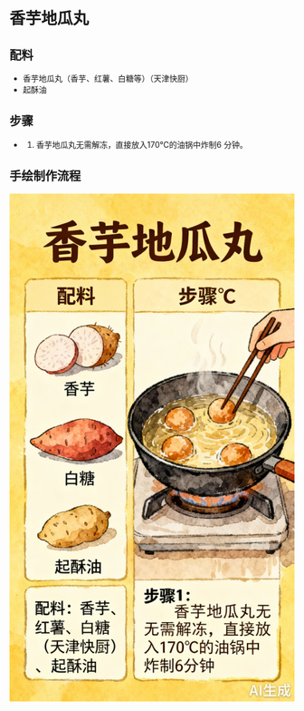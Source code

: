 # 香芋地瓜丸

## 配料

- 香芋地瓜丸（香芋、红薯、白糖等）（天津快厨）
- 起酥油

## 步骤

- 1. 香芋地瓜丸无需解冻，直接放入170℃的油锅中炸制6 分钟。



## 手绘制作流程

![手绘制作流程](../images/炸品/香芋地瓜丸.jpg)
